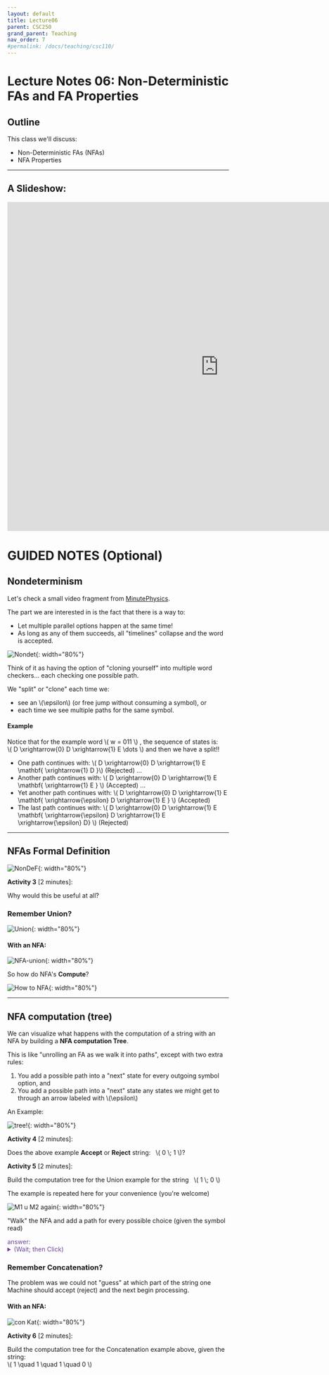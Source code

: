 ```yaml
---
layout: default
title: Lecture06
parent: CSC250
grand_parent: Teaching
nav_order: 7
#permalink: /docs/teaching/csc110/
---  
```


Lecture Notes 06: Non-Deterministic FAs and FA Properties
=====================================================


Outline
-------

This class we'll discuss:

* Non-Deterministic FAs (NFAs)
* NFA Properties

  
* * *

A Slideshow:
---------------


<!-- <iframe src="https://docs.google.com/presentation/d/e/2PACX-1vTZV0N1p1fSZr0deQDeE1LgiTwPuBTVirCETOvtti0wYk2dGgmgL4C2XSRNpGj53PtGx0qokmRkAc5o/embed?start=false&loop=false&delayms=60000" frameborder="0" width="800" height="629" allowfullscreen="true" mozallowfullscreen="true" webkitallowfullscreen="true"></iframe> -->

<iframe src="https://docs.google.com/presentation/d/15l5Qukk0On_BVTGPwyEUnnZCp6z_Bih2IRbYQ1a--Ks/embed?start=false&loop=false&delayms=60000" frameborder="0" width="960" height="749" allowfullscreen="true" mozallowfullscreen="true" webkitallowfullscreen="true"></iframe>



GUIDED NOTES (Optional)
=======================

  
  

Nondeterminism
--------------

Let's check a small video fragment from [MinutePhysics](https://youtu.be/Ywn2Lz5zmYg?t=165).  
  
The part we are interested in is the fact that there is a way to:  

* Let multiple parallel options happen at the same time!
* As long as any of them succeeds, all "timelines" collapse and the word is accepted.
  
  
  
  
  
  
![Nondet](../../../assets/images/csc250/lecture07/Nondeterminism.png){: width="80%"} 
  
  
  
Think of it as having the option of "cloning yourself" into multiple word checkers... each checking one possible path.  
  
We "split" or "clone" each time we:

* see an \\(\\epsilon\\) (or free jump without consuming a symbol), or
* each time we see multiple paths for the same symbol.

  
  
  

#### Example

Notice that for the example word \\( w = 011 \\) , the sequence of states is:  
\\( D \\xrightarrow{0} D \\xrightarrow{1} E \\dots \\) and then we have a split!!  
  

* One path continues with: \\( D \\xrightarrow{0} D \\xrightarrow{1} E \\mathbf{ \\xrightarrow{1} D }\\) (Rejected) ...
* Another path continues with: \\( D \\xrightarrow{0} D \\xrightarrow{1} E \\mathbf{ \\xrightarrow{1} E } \\) (Accepted) ...
* Yet another path continues with: \\( D \\xrightarrow{0} D \\xrightarrow{1} E \\mathbf{ \\xrightarrow{\\epsilon} D \\xrightarrow{1} E } \\) (Accepted)
* The last path continues with: \\( D \\xrightarrow{0} D \\xrightarrow{1} E \\mathbf{ \\xrightarrow{\\epsilon} D \\xrightarrow{1} E \\xrightarrow{\\epsilon} D} \\) (Rejected)

  

* * *

  

NFAs Formal Definition
----------------------

  
  
![NonDeF](../../../assets/images/csc250/lecture07/NonDetFormalDef.png){: width="80%"}  
  
**Activity 3** \[2 minutes\]:  

Why would this be useful at all?

  
  

### Remember Union?

  
  
![Union](../../../assets/images/csc250/lecture07/RememberUnion.png){: width="80%"}  
  

#### With an NFA:

  
  
![NFA-union](../../../assets/images/csc250/lecture07/UnionExmplWithNFA.png){: width="80%"}  
  
So how do NFA's **Compute**?  
  
![How to NFA](../../../assets/images/csc250/lecture07/HowNFAsCompute.png){: width="80%"}  
  

  

* * *

  

NFA computation (tree)
----------------------

We can visualize what happens with the computation of a string with an NFA by building a **NFA computation Tree**.  
  
This is like "unrolling an FA as we walk it into paths", except with two extra rules:

1.  You add a possible path into a "next" state for every outgoing symbol option, and
2.  You add a possible path into a "next" state any states we might get to through an arrow labeled with \\(\\epsilon\\)

  
  
An Example:  
  
![tree!](../../../assets/images/csc250/lecture07/NFAcomputationTree.png){: width="80%"}  
  
**Activity 4** \[2 minutes\]:  

Does the above example **Accept** or **Reject** string:   \\( 0 \\; 1 \\)?

  
  
**Activity 5** \[2 minutes\]:  

Build the computation tree for the Union example for the string   \\( 1 \\; 0 \\)  
  
The example is repeated here for your convenience (you're welcome)  
  
![M1 u M2 again](../../../assets/images/csc250/lecture07/repeatedUnionExample.png){: width="80%"}
  
"Walk" the NFA and add a path for every possible choice (given the symbol read)

   <div class="container mx-lg-5">
    <span style='color:#6f439a'>answer: 
      <details><summary>(Wait; then Click)</summary>
        <p>
          <img class="img-fluid" src="../../../assets/images/csc250/lecture07/unionTree.png" alt="M1 u M2" style="width:50%"><br>
        </p>
      </details>
    </span>
  </div> 

  
  
  

### Remember Concatenation?

  
  
The problem was we could not "guess" at which part of the string one Machine should accept (reject) and the next begin processing.  
  

#### With an NFA:

  
  
![con Kat](../../../assets/images/csc250/lecture07/ConcatExmplWithNFA.png){: width="80%"}  
  
**Activity 6** \[2 minutes\]:  

Build the computation tree for the Concatenation example above, given the string:  
\\( 1 \\quad 1 \\quad 1 \\quad 0 \\)

